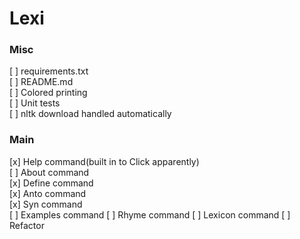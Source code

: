 # Lexi
### Misc
[ ] requirements.txt  
[ ] README.md  
[ ] Colored printing  
[ ] Unit tests  
[ ] nltk download handled automatically
### Main
[x] Help command(built in to Click apparently)  
[ ] About command  
[x] Define command  
[x] Anto command  
[x] Syn command  
[ ] Examples command
[ ] Rhyme command
[ ] Lexicon command
[ ] Refactor